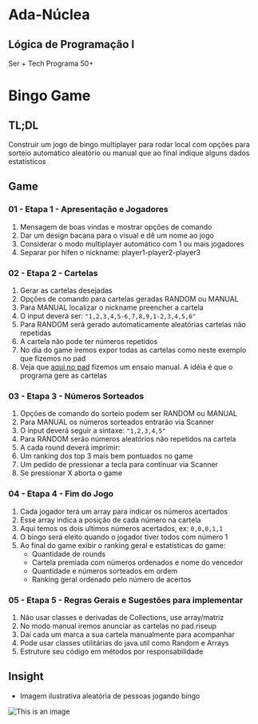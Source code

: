 # Ada-Núclea
## Lógica de Programação I
Ser + Tech Programa 50+
# Bingo Game

## TL;DL
Construir um jogo de bingo multiplayer para rodar local com opções para sorteio automático aleatório ou manual que ao final indique alguns dados estatísticos

## Game
### 01 - Etapa 1 - Apresentação e Jogadores
1. Mensagem de boas vindas e mostrar opções de comando
1. Dar um design bacana para o visual e dê um nome ao jogo
1. Considerar o modo multiplayer automático com 1 ou mais jogadores
1. Separar por hifen o nickname: player1-player2-player3

### 02 - Etapa 2 - Cartelas
1. Gerar as cartelas desejadas
1. Opções de comando para cartelas geradas RANDOM ou MANUAL
1. Para MANUAL localizar o nickname preencher a cartela
1. O input deverá ser: `"1,2,3,4,5-6,7,8,9,1-2,3,4,5,6"`
1. Para RANDOM será gerado automaticamente aleatórias cartelas não repetidas
1. A cartela não pode ter números repetidos
1. No dia do game iremos expor todas as cartelas como neste exemplo que fizemos no pad
1. Veja que [aqui no pad](https://pad.riseup.net/p/1JDJ0JDs07YTO5qP8cGt) fizemos um ensaio manual. A idéia é que o programa gere as cartelas

### 03 - Etapa 3 - Números Sorteados
1. Opções de comando do sorteio podem ser RANDOM ou MANUAL
1. Para MANUAL os números sorteados entrarão via Scanner
1. O input deverá seguir a sintaxe: `"1,2,3,4,5"`
1. Para RANDOM serão números aleatórios não repetidos na cartela
1. A cada round deverá imprimir:
1. Um ranking dos top 3 mais bem pontuados no game
1. Um pedido de pressionar a tecla para continuar via Scanner
1. Se pressionar X aborta o game

### 04 - Etapa 4 - Fim do Jogo
1. Cada jogador terá um array para indicar os números acertados
1. Esse array indica a posição de cada número na cartela
1. Aqui temos os dois ultimos números acertados, ex: `0,0,0,1,1`
1. O bingo será eleito quando o jogador tiver todos com número 1
1. Ao final do game exibir o ranking geral e estatísticas do game:
    - Quantidade de rounds
    - Cartela premiada com números ordenados e nome do vencedor
    - Quantidade e números sorteados em ordem
    - Ranking geral ordenado pelo número de acertos

### 05 - Etapa 5 - Regras Gerais e Sugestões para implementar
1. Não usar classes e derivadas de Collections, use array/matriz
1. No modo manual iremos anunciar as cartelas no pad.riseup
1. Daí cada um marca a sua cartela manualmente para acompanhar
1. Pode usar classes utilitárias do java.util como Random e Arrays
1. Estruture seu código em métodos por responsabilidade

## Insight
- Imagem ilustrativa aleatória de pessoas jogando bingo

![This is an image](https://lottokeeper.com/wp-content/uploads/2019/04/People-performed-the-sport-of-Bingo.jpg)